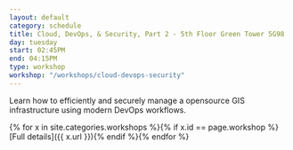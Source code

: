 ```yaml
---
layout: default
category: schedule
title: Cloud, DevOps, & Security, Part 2 - 5th Floor Green Tower 5G98
day: tuesday
start: 02:45PM
end: 04:15PM
type: workshop
workshop: "/workshops/cloud-devops-security"
---
```


Learn how to efficiently and securely manage a opensource GIS infrastructure using modern DevOps workflows.

{% for x in site.categories.workshops %}{% if x.id == page.workshop %}[Full details]({{ x.url }}){% endif %}{% endfor %}
